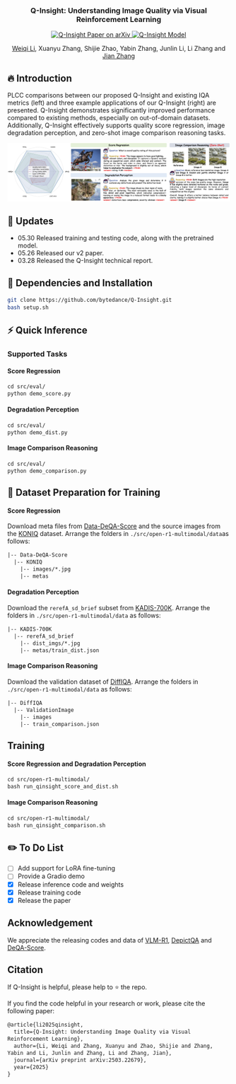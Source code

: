 <div align="center">
<h3>

Q-Insight: Understanding Image Quality via Visual Reinforcement Learning
</h3>

  <a href="https://arxiv.org/abs/2503.22679">
    <img
      src="https://img.shields.io/badge/QInsight-Paper-red?logo=arxiv&logoColor=red"
      alt="Q-Insight Paper on arXiv"
    />
  </a>
<a href="https://huggingface.co/ByteDance/Q-Insight">
    <img 
        src="https://img.shields.io/badge/QInsight-Model-yellow?logo=huggingface&logoColor=yellow" 
        alt="Q-Insight Model"
    />
</a>


[Weiqi Li](https://scholar.google.com/citations?user=SIkQdEsAAAAJ), Xuanyu Zhang, Shijie Zhao, Yabin Zhang, Junlin Li, Li Zhang and [Jian Zhang](https://jianzhang.tech/)
</div>

## 🔥 Introduction
PLCC comparisons between our proposed Q-Insight and existing IQA metrics (left) and three example applications of our Q-Insight (right) are presented. Q-Insight demonstrates significantly improved performance compared to existing methods, especially on out-of-domain datasets. Additionally, Q-Insight effectively supports quality score regression, image degradation perception, and zero-shot image comparison reasoning tasks.
<p align="center">
  <img src="assets/teaser.png">
</p>

## 🚩 Updates
- 05.30 Released training and testing code, along with the pretrained model.
- 05.26 Released our v2 paper.
- 03.28 Released the Q-Insight technical report.

## 🔧 Dependencies and Installation
```bash
git clone https://github.com/bytedance/Q-Insight.git
bash setup.sh
```

## ⚡ Quick Inference
### Supported Tasks
#### Score Regression
```
cd src/eval/
python demo_score.py
```
#### Degradation Perception
```
cd src/eval/
python demo_dist.py
```
#### Image Comparison Reasoning
```
cd src/eval/
python demo_comparison.py
```

## 📖 Dataset Preparation for Training
#### Score Regression
Download meta files from [Data-DeQA-Score](https://huggingface.co/datasets/zhiyuanyou/Data-DeQA-Score/tree/main) and the source images from the [KONIQ](https://database.mmsp-kn.de/koniq-10k-database.html) dataset.
Arrange the folders in `./src/open-r1-multimodal/data`as follows:
```
|-- Data-DeQA-Score
  |-- KONIQ
    |-- images/*.jpg
    |-- metas
```
#### Degradation Perception
Download the `rerefA_sd_brief` subset from [KADIS-700K](https://modelscope.cn/datasets/zhiyuanyou/DataDepictQA/files).
Arrange the folders in `./src/open-r1-multimodal/data` as follows:
```
|-- KADIS-700K
  |-- rerefA_sd_brief
    |-- dist_imgs/*.jpg
    |-- metas/train_dist.json
```

#### Image Comparison Reasoning
Download the validation dataset of [DiffIQA](https://drive.google.com/drive/folders/1vZehlUPDyDfo6Mq1K8pAMe3pcjqdDRht).
Arrange the folders in `./src/open-r1-multimodal/data` as follows:
```
|-- DiffIQA
  |-- ValidationImage
    |-- images
    |-- train_comparison.json
```

## Training
#### Score Regression and Degradation Perception
```
cd src/open-r1-multimodal/
bash run_qinsight_score_and_dist.sh
```
#### Image Comparison Reasoning
```
cd src/open-r1-multimodal/
bash run_qinsight_comparison.sh
```


## ✏️ To Do List
- [ ] Add support for LoRA fine-tuning
- [ ] Provide a Gradio demo
- [x] Release inference code and weights
- [x] Release training code
- [x] Release the paper

## Acknowledgement
We appreciate the releasing codes and data of [VLM-R1](https://github.com/om-ai-lab/VLM-R1), [DepictQA](https://github.com/XPixelGroup/DepictQA) and [DeQA-Score](https://github.com/zhiyuanyou/DeQA-Score).



## Citation
If Q-Insight is helpful, please help to ⭐ the repo.

If you find the code helpful in your research or work, please cite the following paper:
```
@article{li2025qinsight,
  title={Q-Insight: Understanding Image Quality via Visual Reinforcement Learning},
  author={Li, Weiqi and Zhang, Xuanyu and Zhao, Shijie and Zhang, Yabin and Li, Junlin and Zhang, Li and Zhang, Jian},
  journal={arXiv preprint arXiv:2503.22679},
  year={2025}
}
```
